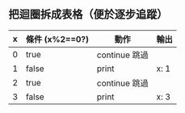 ## 把迴圈拆成表格（便於逐步追蹤）

| x | 條件 (x%2==0?) | 動作          | 輸出   |
| - | ------------ | ----------- | ---- |
| 0 | true         | continue 跳過 |      |
| 1 | false        | print       | x: 1 |
| 2 | true         | continue 跳過 |      |
| 3 | false        | print       | x: 3 |
